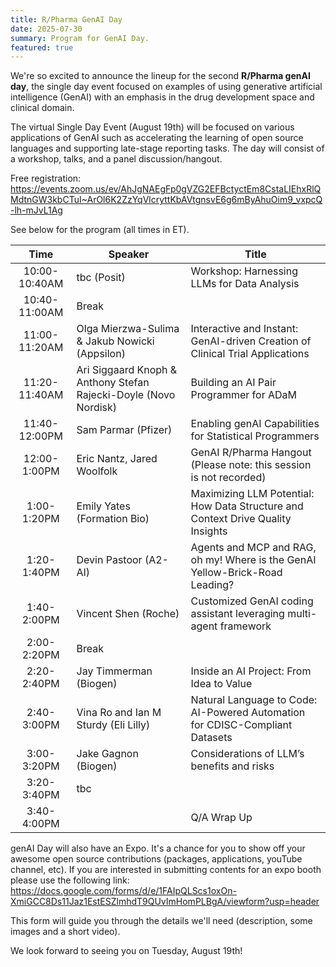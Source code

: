```yaml
---
title: R/Pharma GenAI Day 
date: 2025-07-30
summary: Program for GenAI Day.
featured: true
---
```


We're so excited to announce the lineup for the second **R/Pharma genAI day**, the single day event focused on examples of using generative artificial intelligence (GenAI) with an emphasis in the drug development space and clinical domain.

The virtual Single Day Event (August 19th) will be focused on various applications of GenAI such as accelerating the learning of open source languages and supporting late-stage reporting tasks. The day will consist of a workshop, talks, and a panel discussion/hangout.

Free registration: <https://events.zoom.us/ev/AhJgNAEgFp0gVZG2EFBctyctEm8CstaLIEhxRlQMdtnGW3kbCTuI~ArOl6K2ZzYqVlcryttKbAVtgnsvE6g6mByAhuOim9_vxpcQ-lh-mJvL1Ag>

See below for the program (all times in ET).

| Time | Speaker | Title |
|:-----------------:|---------------------|---------------------------------|
| 10:00-10:40AM | tbc (Posit) | Workshop: Harnessing LLMs for Data Analysis |
| 10:40-11:00AM | Break |  |
| 11:00-11:20AM | Olga Mierzwa-Sulima & Jakub Nowicki (Appsilon) | Interactive and Instant: GenAI-driven Creation of Clinical Trial Applications |
| 11:20-11:40AM | Ari Siggaard Knoph & Anthony Stefan Rajecki-Doyle (Novo Nordisk) | Building an AI Pair Programmer for ADaM |
| 11:40-12:00PM | Sam Parmar (Pfizer) | Enabling genAI Capabilities for Statistical Programmers |
| 12:00-1:00PM | Eric Nantz, Jared Woolfolk | GenAI R/Pharma Hangout (Please note: this session is not recorded) |
| 1:00-1:20PM | Emily Yates (Formation Bio) | Maximizing LLM Potential: How Data Structure and Context Drive Quality Insights |
| 1:20-1:40PM | Devin Pastoor (A2-AI) | Agents and MCP and RAG, oh my! Where is the GenAI Yellow-Brick-Road Leading? |
| 1:40-2:00PM | Vincent Shen (Roche) | Customized GenAI coding assistant leveraging multi-agent framework |
| 2:00-2:20PM | Break |  |
| 2:20-2:40PM | Jay Timmerman (Biogen) | Inside an AI Project: From Idea to Value |
| 2:40-3:00PM | Vina Ro and Ian M Sturdy (Eli Lilly) | Natural Language to Code: AI-Powered Automation for CDISC-Compliant Datasets |
| 3:00-3:20PM | Jake Gagnon (Biogen) | Considerations of LLM’s benefits and risks |
| 3:20-3:40PM | tbc |  |
| 3:40-4:00PM |  | Q/A Wrap Up |

genAI Day will also have an Expo. It's a chance for you to show off your awesome open source contributions (packages, applications, youTube channel, etc). If you are interested in submitting contents for an expo booth please use the following link: <https://docs.google.com/forms/d/e/1FAIpQLScs1oxOn-XmiGCC8Ds11Jaz1EstESZlmhdT9QUvImHomPLBgA/viewform?usp=header>

This form will guide you through the details we'll need (description, some images and a short video).

We look forward to seeing you on Tuesday, August 19th!

